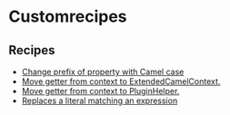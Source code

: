 # Customrecipes

## Recipes

* [Change prefix of property with Camel case](./changepropertykeywithcasechange.md)
* [Move getter from context to ExtendedCamelContext.](./movegettertoextendedcamelcontext.md)
* [Move getter from context to PluginHelper.](./movegettertopluginhelper.md)
* [Replaces a literal matching an expression](./literalregexpconverterrecipe.md)


